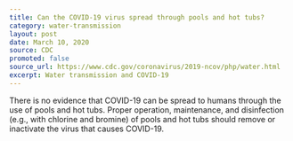 ```yaml
---
title: Can the COVID-19 virus spread through pools and hot tubs?
category: water-transmission
layout: post
date: March 10, 2020
source: CDC
promoted: false
source_url: https://www.cdc.gov/coronavirus/2019-ncov/php/water.html
excerpt: Water transmission and COVID-19
---
```


There is no evidence that COVID-19 can be spread to humans through the use of pools and hot tubs. Proper operation, maintenance, and disinfection (e.g., with chlorine and bromine) of pools and hot tubs should remove or inactivate the virus that causes COVID-19.
